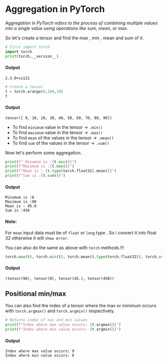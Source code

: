 # Aggregation in PyTorch

*Aggregation in PyTorch refers to the process of combining multiple values into a single value using operations like sum, mean, or max.*

So let's create a tensor and find the max , min , mean and sum of it.


```python
# First import torch
import torch
print(torch.__version__)
```

#### Output
```
2.3.0+cu121
```    


```python
# Create a tensor
t = torch.arange(0,100,10)
t
```
#### Output
```
tensor([ 0, 10, 20, 30, 40, 50, 60, 70, 80, 90])
```


* To find `minimum` value in the tensor -> `.min()`
* To find `maximum` value in the tensor -> `.max()`
* To find `mean` of the values in the tensor -> `.mean()`
* To find `sum` of the values in the tensor -> `.sum()`

Now let's perform some aggregation.


```python
print(f" Minumum is :{t.min()}")
print(f"Maximum is :{t.max()}")
print(f"Mean is : {t.type(torch.float32).mean()}")
print(f"Sum is :{t.sum()}")
```

#### Output
```
Minumum is :0
Maximum is :90
Mean is : 45.0
Sum is :450
```    

#### Note:
For `mean` input data must be of `float` or `long` type . So i convert it into float 32 otherwise it will `show error`.

You can also do the same as above with `torch` methods.!!!


```python
torch.max(t), torch.min(t), torch.mean(t.type(torch.float32)), torch.sum(t)
```
#### Output
```
(tensor(90), tensor(0), tensor(45.), tensor(450))
```


## Positional min/max

You can also find the index of a tensor where the max or minimum occurs with `torch.argmax()` and `torch.argmin()` respectively.


```python
# Returns index of max and min values
print(f"Index where max value occurs: {t.argmax()}")
print(f"Index where min value occurs: {t.argmin()}")
```

#### Output
```
Index where max value occurs: 9
Index where min value occurs: 0
```    
